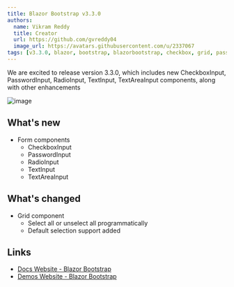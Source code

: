 ```yaml
---
title: Blazor Bootstrap v3.3.0
authors:
  name: Vikram Reddy
  title: Creator
  url: https://github.com/gvreddy04
  image_url: https://avatars.githubusercontent.com/u/2337067
tags: [v3.3.0, blazor, bootstrap, blazorbootstrap, checkbox, grid, password, radio, text, textarea]
---
```


We are excited to release version 3.3.0, which includes new CheckboxInput, PasswordInput, RadioInput, TextInput, TextAreaInput components, along with other enhancements

![image](https://i.imgur.com/opicd0P.png "Blazor Bootstrap: Select all or unselect all programmatically")

<!--truncate-->

## What's new
- Form components
  - CheckboxInput
  - PasswordInput
  - RadioInput
  - TextInput
  - TextAreaInput

## What's changed
- Grid component
  - Select all or unselect all programmatically
  - Default selection support added

## Links
- [Docs Website - Blazor Bootstrap](https://docs.blazorbootstrap.com/)
- [Demos Website - Blazor Bootstrap](https://demos.blazorbootstrap.com/)
